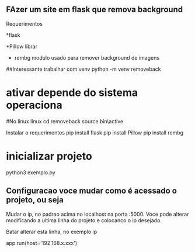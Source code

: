 ## FAzer um site em flask que remova background

Requerimentos

*flask

*Pillow librar

* rembg modulo usado para remover background de imagens

##Interessante trabalhar com venv
 python -m venv removeback


# ativar depende do sistema operaciona
#No linux linux
 cd removeback
 source bin\active


Instalar o requerimentos
pip install flask
pip install Pillow
pip install rembg

# inicializar projeto

python3 exemplo.py

## Configuracao voce mudar como é acessado o projeto, ou seja

Mudar o ip, no padrao acima no localhost na porta :5000.
Voce pode alterar modificando a ultima linha do projeto
e colocanco o ip desejado.

Batar alterar esta linha, no exemplo ip

 app.run(host='192.168.x.xxx')  

